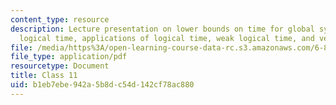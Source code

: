 ```yaml
---
content_type: resource
description: Lecture presentation on lower bounds on time for global synchronization,
  logical time, applications of logical time, weak logical time, and vector timestamps.
file: /media/https%3A/open-learning-course-data-rc.s3.amazonaws.com/6-852j-distributed-algorithms-fall-2009/b1eb7ebe942a5b8dc54d142cf78ac880_MIT6_852JF09_lec11.pdf
file_type: application/pdf
resourcetype: Document
title: Class 11
uid: b1eb7ebe-942a-5b8d-c54d-142cf78ac880
---
```

